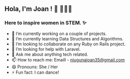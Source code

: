 ## Hola, I'm Joan ! 👋 👩🏻‍💻

### Here to inspire women in STEM. ✨

- 🔭 I’m currently working on a couple of projects.
- 🌱 I’m currently learning Data Structures and Algorithms.
- 👯 I’m looking to collaborate on any Ruby on Rails project.
- 🤔 I’m looking for help with Laravel.
- 💬 Ask me about anything tech related.
- 📫 How to reach me: Emaill - [njugunajoan35@gmail.com](mailto:njugunajoan35@gmail.com)
- 😄 Pronouns: She / Her
- ⚡ Fun fact: I can dance!
